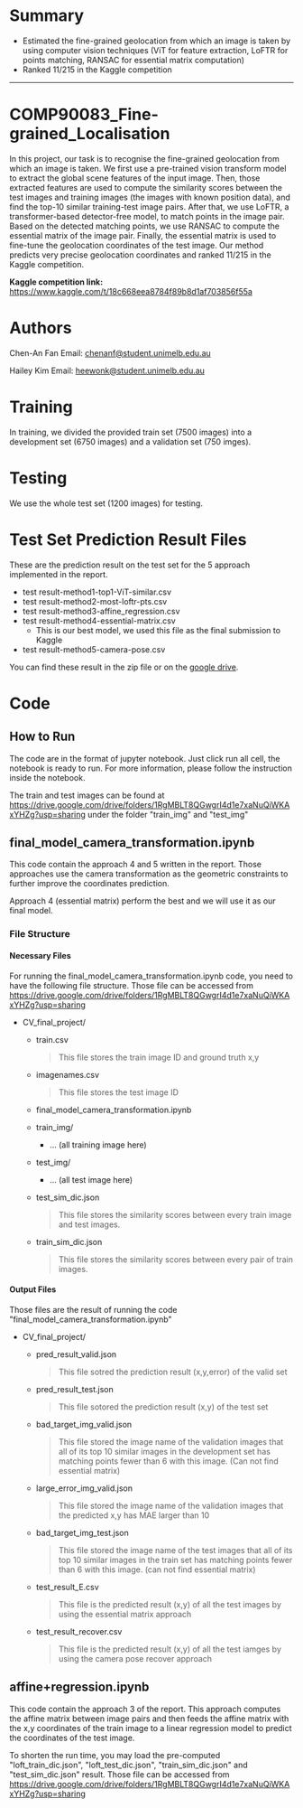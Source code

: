 # Summary
* Estimated the fine-grained geolocation from which an image is taken by using computer vision techniques (ViT for feature extraction, LoFTR for points matching, RANSAC for essential matrix computation)
* Ranked 11/215 in the Kaggle competition

---

# COMP90083_Fine-grained_Localisation

In this project, our task is to recognise the fine-grained geolocation from which an image is taken. We first use a pre-trained vision transform model to extract the global scene features of the input image. Then, those extracted features are used to compute the similarity scores between the test images and training images (the images with known position data), and find the top-10 similar training-test image pairs. After that, we use LoFTR, a transformer-based detector-free model, to match points in the image pair. Based on the detected matching points, we use RANSAC to compute the essential matrix of the image pair.  Finally, the essential matrix is used to fine-tune the geolocation coordinates of the test image. Our method predicts very precise geolocation coordinates and ranked 11/215 in the Kaggle competition.

**Kaggle competition link:** https://www.kaggle.com/t/18c668eea8784f89b8d1af703856f55a

# Authors

Chen-An Fan
Email: chenanf@student.unimelb.edu.au

Hailey Kim
Email: heewonk@student.unimelb.edu.au

# Training 

In training, we divided the provided train set (7500 images) into a development set (6750 images) and a validation set (750 imges).



# Testing

We use the whole test set (1200 images) for testing.



# Test Set Prediction Result Files

These are the prediction result on the test set for the 5 approach implemented in the report.

- test result-method1-top1-ViT-similar.csv
- test result-method2-most-loftr-pts.csv
- test result-method3-affine_regression.csv
- test result-method4-essential-matrix.csv
  - This is our best model, we used this file as the final submission to Kaggle
- test result-method5-camera-pose.csv

You can find these result in the zip file or on the [google drive](https://drive.google.com/drive/folders/1HFDP_HnPZg4OgDZ1k5pFSZb2JsdQW_l-?usp=sharing).

# Code

## How to Run

The code are in the format of jupyter notebook. Just click run all cell, the notebook is ready to run. For more information, please follow the instruction inside the notebook.

The train and test images can be found at https://drive.google.com/drive/folders/1RgMBLT8QGwgrI4d1e7xaNuQiWKAxYHZg?usp=sharing under the folder "train_img" and "test_img"



## final_model_camera_transformation.ipynb

This code contain the approach 4 and 5 written in the report. Those approaches use the camera transformation as the geometric constraints to further improve the coordinates prediction.

Approach 4 (essential matrix) perform the best and we will use it as our final model.

### File Structure

#### Necessary Files

For running the final_model_camera_transformation.ipynb code, you need to have the following file structure. Those file can be accessed from https://drive.google.com/drive/folders/1RgMBLT8QGwgrI4d1e7xaNuQiWKAxYHZg?usp=sharing



- CV_final_project/

  - train.csv

    > This file stores the train image ID and ground truth x,y

  - imagenames.csv 

    > This file stores the test image ID

  - final_model_camera_transformation.ipynb

  - train_img/

    - ... (all training image here)

  - test_img/

    - ... (all test image here)

  - test_sim_dic.json 

    > This file stores the similarity scores between every train image and test images.

  - train_sim_dic.json 

    > This file stores the similarity scores between every pair of train images.



#### Output Files

Those files are the result of running the code "final_model_camera_transformation.ipynb"

- CV_final_project/

  - pred_result_valid.json 

    > This file sotred the prediction result (x,y,error) of the valid set

  - pred_result_test.json 

    > This file sotored the prediction result (x,y) of the test set

  - bad_target_img_valid.json 

    > This file stored the image name of the validation images that all of its top 10 similar images in the development set has matching points fewer than 6 with this image. (Can not find essential matrix)

  - large_error_img_valid.json 

    > This file stored the image name of the validation images that the predicted x,y has MAE larger than 10

  - bad_target_img_test.json 

    > This file stored the image name of the test images that all of its top 10 similar images in the train set has matching points fewer than 6 with this image. (can not find essential matrix)

  - test_result_E.csv 

    > This file is the predicted result (x,y) of all the test images by using the essential matrix approach

  - test_result_recover.csv 

    > This file is the predicted result (x,y) of all the test iamges by using the camera pose recover approach



## affine+regression.ipynb

This code contain the approach 3 of the report. This approach computes the affine matrix between image pairs and then feeds the affine matrix with the x,y coordinates of the train image to a linear regression model to predict the coordinates of the test image.

To shorten the run time, you may load the pre-computed "loft_train_dic.json", "loft_test_dic.json", "train_sim_dic.json" and "test_sim_dic.json" result. Those file can be accessed from https://drive.google.com/drive/folders/1RgMBLT8QGwgrI4d1e7xaNuQiWKAxYHZg?usp=sharing

